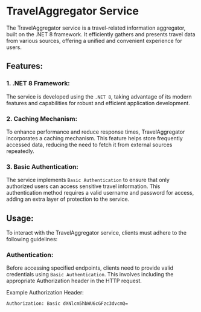 # TravelAggregator Service

The TravelAggregator service is a travel-related information aggregator, built on the .NET 8 framework. It efficiently gathers and presents travel data from various sources, offering a unified and convenient experience for users.

## Features:

### 1. .NET 8 Framework:
The service is developed using the `.NET 8`, taking advantage of its modern features and capabilities for robust and efficient application development.

### 2. Caching Mechanism:
To enhance performance and reduce response times, TravelAggregator incorporates a caching mechanism. This feature helps store frequently accessed data, reducing the need to fetch it from external sources repeatedly.

### 3. Basic Authentication:
The service implements `Basic Authentication` to ensure that only authorized users can access sensitive travel information. This authentication method requires a valid username and password for access, adding an extra layer of protection to the service.

## Usage:

To interact with the TravelAggregator service, clients must adhere to the following guidelines:

### Authentication:
Before accessing specified endpoints, clients need to provide valid credentials using `Basic Authentication`. This involves including the appropriate Authorization header in the HTTP request.

Example Authorization Header:
```
Authorization: Basic dXNlcm5hbWU6cGFzc3dvcmQ=
```
